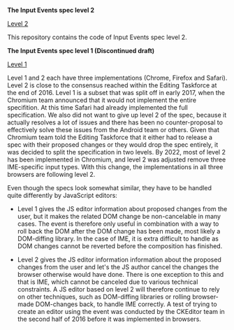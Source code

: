 **The Input Events spec level 2**

[Level 2](http://w3c.github.io/input-events/)

This repository contains the code of Input Events spec level 2.


**The Input Events spec level 1 (Discontinued draft)**

[Level 1](https://www.w3.org/TR/2023/DISC-input-events-1-20230928/) 

Level 1 and 2 each have three implementations (Chrome, Firefox and Safari). Level 2 is close to the consensus reached within the Editing Taskforce at the end of 2016. Level 1 is a subset that was split off in early 2017, when the Chromium team announced that it would not implement the entire specifition. At this time Safari had already implemented the full specification. We also did not want to give up level 2 of the spec, because it actually resolves a lot of issues and there has been no counter-proposal to effectively solve these issues from the Android team or others. Given that Chromium team told the Editing Taskforce that it either had to release a spec with their proposed changes or they would drop the spec entirely, it was decided to split the specification in two levels. By 2022, most of level 2 has been implemented in Chromium, and level 2 was adjusted remove three IME-specific input types. With this change, the implementations in all three browsers are following level 2. 

Even though the specs look somewhat similar, they have to be handled quite differently by JavaScript editors:

* Level 1 gives the JS editor information about proposed changes from the user, but it makes the related DOM change be non-cancelable in many cases. The event is therefore only useful in combination with a way to roll back the DOM after the DOM change has been made, most likely a DOM-diffing library. In the case of IME, it is extra difficult to handle as DOM changes cannot be reverted before the composition has finished.

* Level 2 gives the JS editor information information about the proposed changes from the user and let's the JS author cancel the changes the browser otherwise would have done. There is one exception to this and that is IME, which cannot be canceled due to various technical constraints. A JS editor based on level 2 will therefore continue to rely on other techniques, such as DOM-diffing libraries or rolling browser-made DOM-changes back, to handle IME correctly. A test of trying to create an editor using the event was conducted by the CKEditor team in the second half of 2016 before it was implemented in browsers.
